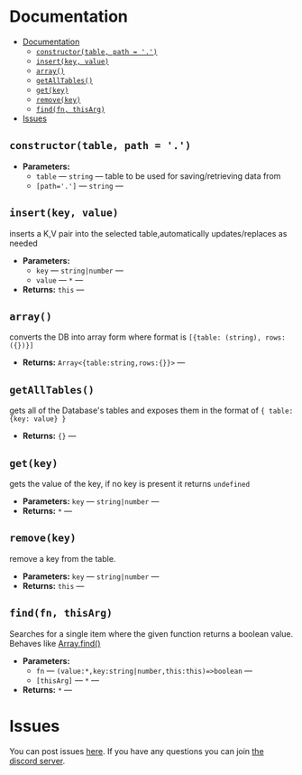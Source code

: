 # Documentation
- [Documentation](#documentation)
  - [`constructor(table, path = '.')`](#constructortable-path)
  - [`insert(key, value)`](#insertkey-value)
  - [`array()`](#array)
  - [`getAllTables()`](#getalltables)
  - [`get(key)`](#getkey)
  - [`remove(key)`](#removekey)
  - [`find(fn, thisArg)`](#findfn-thisarg)
- [Issues](#issues)


## `constructor(table, path = '.')`

 * **Parameters:**
   * `table` — `string` — table to be used for saving/retrieving data from
   * `[path='.']` — `string` — 

## `insert(key, value)`

inserts a K,V pair into the selected table,automatically updates/replaces as needed

 * **Parameters:**
   * `key` — `string|number` — 
   * `value` — `*` — 
 * **Returns:** `this` — 

## `array()`

converts the DB into array form where format is ``[{table: (string), rows: ({})}]``

 * **Returns:** `Array<{table:string,rows:{}}>` — 

## `getAllTables()`

gets all of the Database's tables and exposes them in the format of `{ table:{key: value} }`

 * **Returns:** `{}` — 

## `get(key)`

gets the value of the key, if no key is present it returns `undefined`

 * **Parameters:** `key` — `string|number` — 
 * **Returns:** `*` — 

## `remove(key)`

remove a key from the table.

 * **Parameters:** `key` — `string|number` — 
 * **Returns:** `this` — 

## `find(fn, thisArg)`
Searches for a single item where the given function returns a boolean value. Behaves like
[Array.find()](https://developer.mozilla.org/en-US/docs/Web/JavaScript/Reference/Global_Objects/Array/find)

 * **Parameters:**
   * `fn` — `(value:*,key:string|number,this:this)=>boolean` — 
   * `[thisArg]` — `*` — 
 * **Returns:** `*` — 

# Issues
You can post issues [here](https://github.com/DeltaRade/jndb/issues).
If you have any questions you can join [the discord server](https://discord.gg/6n4Eda5).